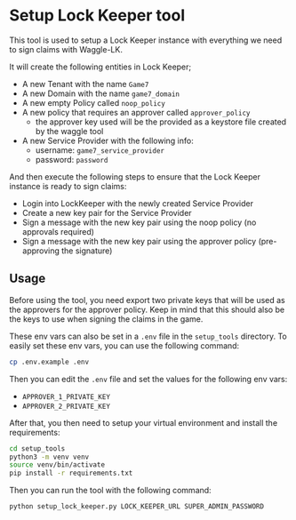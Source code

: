 # Setup Lock Keeper tool

This tool is used to setup a Lock Keeper instance with everything we need to sign claims with Waggle-LK.

It will create the following entities in Lock Keeper;

- A new Tenant with the name `Game7`
- A new Domain with the name `game7_domain`
- A new empty Policy called `noop_policy`
- A new policy that requires an approver called `approver_policy`
    - the approver key used will be the provided as a keystore file created by the waggle tool
- A new Service Provider with the following info:
    - username: `game7_service_provider`
    - password: `password`

And then execute the following steps to ensure that the Lock Keeper instance is ready to sign claims:
- Login into LockKeeper with the newly created Service Provider
- Create a new key pair for the Service Provider
- Sign a message with the new key pair using the noop policy (no approvals required)
- Sign a message with the new key pair using the approver policy (pre-approving the signature)

## Usage

Before using the tool, you need export two private keys that will be used as the approvers for the approver policy. Keep in mind that this should also be the keys to use when signing the claims in the game.

These env vars can also be set in a `.env` file in the `setup_tools` directory. To easily set these env vars, you can use the following command:

```bash
cp .env.example .env
```

Then you can edit the `.env` file and set the values for the following env vars:

- `APPROVER_1_PRIVATE_KEY`
- `APPROVER_2_PRIVATE_KEY`


After that, you then need to setup your virtual environment and install the requirements:

```bash
cd setup_tools
python3 -m venv venv
source venv/bin/activate
pip install -r requirements.txt
```

Then you can run the tool with the following command:

```bash
python setup_lock_keeper.py LOCK_KEEPER_URL SUPER_ADMIN_PASSWORD
```
